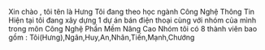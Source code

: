 Xin chào , tôi tên là Hưng
Tôi đang theo học ngành Công Nghệ Thông Tin
Hiện tại tôi đang xây dựng 1 dự án bán điện thoại cùng với nhóm của mình trong môn Công Nghệ Phần Mềm Nâng Cao 
Nhóm tôi có 8 thành viên bao gồm : Tôi(Hưng),Ngân,Huy,An,Nhân,Tiến,Mạnh,Chướng

